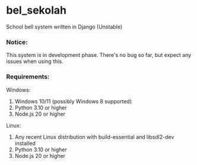 # bel_sekolah
School bell system written in Django (Unstable)

### Notice:
This system is in development phase. There's no bug so far, but expect any issues when using this.

### Requirements:
Windows:
1. Windows 10/11 (possibly Windows 8 supported)
2. Python 3.10 or higher
3. Node.js 20 or higher

Linux:
1. Any recent Linux distribution with build-essential and libsdl2-dev installed
2. Python 3.10 or higher
3. Node.js 20 or higher

